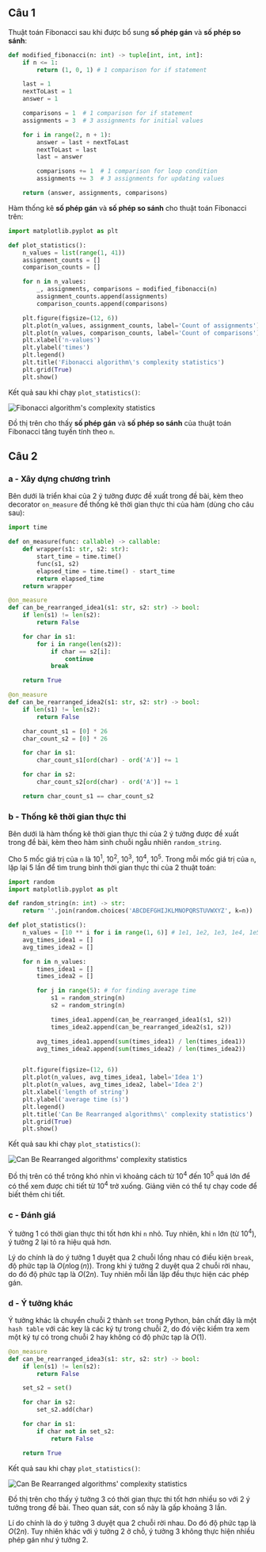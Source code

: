 ## Câu 1

Thuật toán Fibonacci sau khi được bổ sung **số phép gán** và **số phép so sánh**:

```python
def modified_fibonacci(n: int) -> tuple[int, int, int]:
    if n <= 1:
        return (1, 0, 1) # 1 comparison for if statement

    last = 1
    nextToLast = 1
    answer = 1

    comparisons = 1  # 1 comparison for if statement
    assignments = 3  # 3 assignments for initial values

    for i in range(2, n + 1):
        answer = last + nextToLast
        nextToLast = last
        last = answer

        comparisons += 1  # 1 comparison for loop condition
        assignments += 3  # 3 assignments for updating values

    return (answer, assignments, comparisons)
```

Hàm thống kê **số phép gán** và **số phép so sánh** cho thuật toán Fibonacci trên:

```python
import matplotlib.pyplot as plt

def plot_statistics():
    n_values = list(range(1, 41))
    assignment_counts = []
    comparison_counts = []

    for n in n_values:
        _, assignments, comparisons = modified_fibonacci(n)
        assignment_counts.append(assignments)
        comparison_counts.append(comparisons)

    plt.figure(figsize=(12, 6))
    plt.plot(n_values, assignment_counts, label='Count of assignments')
    plt.plot(n_values, comparison_counts, label='Count of comparisons')
    plt.xlabel('n-values')
    plt.ylabel('times')
    plt.legend()
    plt.title('Fibonacci algorithm\'s complexity statistics')
    plt.grid(True)
    plt.show()
```

Kết quả sau khi chạy `plot_statistics()`:

![Fibonacci algorithm's complexity statistics](https://i.imgur.com/d9w8g3w.png)

Đồ thị trên cho thấy **số phép gán** và **số phép so sánh** của thuật toán Fibonacci tăng tuyến tính theo `n`.

## Câu 2

### a - Xây dựng chương trình

Bên dưới là triển khai của 2 ý tưởng được đề xuất trong đề bài, kèm theo decorator `on_measure` để thống kê thời gian thực thi của hàm (dùng cho câu sau):

```python
import time

def on_measure(func: callable) -> callable:
    def wrapper(s1: str, s2: str):
        start_time = time.time()
        func(s1, s2)
        elapsed_time = time.time() - start_time
        return elapsed_time
    return wrapper

@on_measure
def can_be_rearranged_idea1(s1: str, s2: str) -> bool:
    if len(s1) != len(s2):
        return False

    for char in s1:
        for i in range(len(s2)):
            if char == s2[i]:
                continue
            break

    return True

@on_measure
def can_be_rearranged_idea2(s1: str, s2: str) -> bool:
    if len(s1) != len(s2):
        return False

    char_count_s1 = [0] * 26
    char_count_s2 = [0] * 26

    for char in s1:
        char_count_s1[ord(char) - ord('A')] += 1

    for char in s2:
        char_count_s2[ord(char) - ord('A')] += 1

    return char_count_s1 == char_count_s2
```

### b - Thống kê thời gian thực thi

Bên dưới là hàm thống kê thời gian thực thi của 2 ý tưởng được đề xuất trong đề bài, kèm theo hàm sinh chuỗi ngẫu nhiên `random_string`.

Cho 5 mốc giá trị của `n` là $10^1$, $10^2$, $10^3$, $10^4$, $10^5$. Trong mỗi mốc giá trị của `n`, lặp lại 5 lần để tìm trung bình thời gian thực thi của 2 thuật toán:

```python
import random
import matplotlib.pyplot as plt

def random_string(n: int) -> str:
    return ''.join(random.choices('ABCDEFGHIJKLMNOPQRSTUVWXYZ', k=n))

def plot_statistics():
    n_values = [10 ** i for i in range(1, 6)] # 1e1, 1e2, 1e3, 1e4, 1e5
    avg_times_idea1 = []
    avg_times_idea2 = []

    for n in n_values:
        times_idea1 = []
        times_idea2 = []

        for j in range(5): # for finding average time
            s1 = random_string(n)
            s2 = random_string(n)

            times_idea1.append(can_be_rearranged_idea1(s1, s2))
            times_idea2.append(can_be_rearranged_idea2(s1, s2))

        avg_times_idea1.append(sum(times_idea1) / len(times_idea1))
        avg_times_idea2.append(sum(times_idea2) / len(times_idea2))


    plt.figure(figsize=(12, 6))
    plt.plot(n_values, avg_times_idea1, label='Idea 1')
    plt.plot(n_values, avg_times_idea2, label='Idea 2')
    plt.xlabel('length of string')
    plt.ylabel('average time (s)')
    plt.legend()
    plt.title('Can Be Rearranged algorithms\' complexity statistics')
    plt.grid(True)
    plt.show()
```

Kết quả sau khi chạy `plot_statistics()`:

![Can Be Rearranged algorithms' complexity statistics](https://i.imgur.com/AaZ9SCv.png)

Đồ thị trên có thể trông khó nhìn vì khoảng cách từ $10^4$ đến $10^5$ quá lớn để có thể xem được chi tiết từ $10^4$ trở xuống. Giảng viên có thể tự chạy code để biết thêm chi tiết.

### c - Đánh giá

Ý tưởng 1 có thời gian thực thi tốt hơn khi `n` nhỏ. Tuy nhiên, khi `n` lớn (từ $10^4$), ý tưởng 2 lại tỏ ra hiệu quả hơn.

Lý do chính là do ý tưởng 1 duyệt qua 2 chuỗi lồng nhau có điều kiện `break`, độ phức tạp là $O(n\log(n))$. Trong khi ý tưởng 2 duyệt qua 2 chuỗi rời nhau, do đó độ phức tạp là $O(2n)$. Tuy nhiên mỗi lần lặp đều thực hiện các phép gán.

### d - Ý tưởng khác

Ý tưởng khác là chuyển chuỗi 2 thành `set` trong Python, bản chất đây là một `hash table` với các key là các ký tự trong chuỗi 2, do đó việc kiểm tra xem một ký tự có trong chuỗi 2 hay không có độ phức tạp là $O(1)$.

```python
@on_measure
def can_be_rearranged_idea3(s1: str, s2: str) -> bool:
    if len(s1) != len(s2):
        return False

    set_s2 = set()

    for char in s2:
        set_s2.add(char)

    for char in s1:
        if char not in set_s2:
            return False

    return True
```

Kết quả sau khi chạy `plot_statistics()`:

![Can Be Rearranged algorithms' complexity statistics](https://i.imgur.com/PAC1m8G.png)

Đồ thị trên cho thấy ý tưởng 3 có thời gian thực thi tốt hơn nhiều so với 2 ý tưởng trong đề bài. Theo quan sát, con số này là gấp khoảng $3$ lần.

Lí do chính là do ý tưởng 3 duyệt qua 2 chuỗi rời nhau. Do đó độ phức tạp là $O(2n)$. Tuy nhiên khác với ý tưởng 2 ở chỗ, ý tưởng 3 không thực hiện nhiều phép gán như ý tưởng 2.
